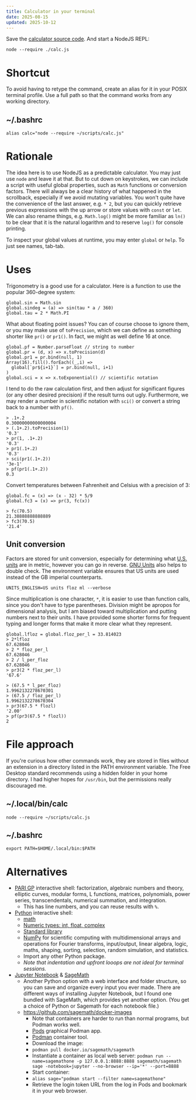 ```yaml
---
title: Calculator in your terminal
date: 2025-08-15
updated: 2025-10-12
---
```


Save the [calculator source code](/demo/calc/calc.js).
And start a NodeJS REPL:
```
node --require ./calc.js
```
# Shortcut
To avoid having to retype the command, create an alias for it in your POSIX terminal profile.
Use a full path so that the command works from any working directory.
## ~/.bashrc
```
alias calc="node --require ~/scripts/calc.js"
```
# Rationale
The idea here is to use NodeJS as a predictable calculator.
You may just use `node` and leave it at that.
But to cut down on keystrokes, we can include a script with useful global properties, such as `Math` functions or conversion factors.
There will always be a clear history of what happened in the scrollback, especially if we avoid mutating variables.
You won't quite have the convenience of the last answer, e.g.
`* 2`, but you can quickly retrieve previous expressions with the up arrow or store values with `const` or `let`.
We can also rename things, e.g.
`Math.log()` might be more familiar as `ln()` to be clear that it is the natural logarithm and to reserve `log()` for console printing.

To inspect your global values at runtime, you may enter `global` or `help`.
To just see names, tab-tab.

# Uses

Trigonometry is a good use for a calculator.
Here is a function to use the popular 360-degree system:
```
global.sin = Math.sin
global.sindeg = (a) => sin(tau * a / 360)
global.tau = 2 * Math.PI
```

What about floating point issues? You can of course choose to ignore them, or you may make use of `toPrecision`, which we can define as something shorter like `pr()` or `pr1()`.
In fact, we might as well define 16 at once.
```
global.pf = Number.parseFloat // string to number
global.pr = (d, x) => x.toPrecision(d)
global.pr1 = pr.bind(null, 1)
Array(16).fill().forEach((_,i) =>
  global[`pr${i+1}`] = pr.bind(null, i+1)
)
global.sci = x => x.toExponential() // scientific notation
```
I tend to do the raw calculation first, and then adjust for significant figures (or any other desired precision) if the result turns out ugly.
Furthermore, we may render a number in scientific notation with `sci()` or convert a string back to a number with `pf()`.
```
> .1+.2
0.30000000000000004
> (.1+.2).toPrecision(1)
'0.3'
> pr(1, .1+.2)
'0.3'
> pr1(.1+.2)
'0.3'
> sci(pr1(.1+.2))
'3e-1'
> pf(pr1(.1+.2))
0.3
```

Convert temperatures between Fahrenheit and Celsius with a precision of 3:
```
global.fc = (x) => (x - 32) * 5/9
global.fc3 = (x) => pr(3, fc(x))
```
```
> fc(70.5)
21.38888888888889
> fc3(70.5)
'21.4'
```
## Unit conversion
Factors are stored for unit conversion, especially for determining what [U.S. units](https://en.wikipedia.org/wiki/United_States_customary_units) are in metric, however you can go in reverse.
[GNU Units](https://www.gnu.org/software/units/manual/units.html) also helps to double check.
The environment variable ensures that US units are used instead of the GB imperial counterparts.
```
UNITS_ENGLISH=US units floz ml --verbose
```
Since multiplication is one character, `*`, it is easier to use than function calls, since you don't have to type parentheses.
Division might be apropos for dimensional analysis, but I am biased toward multiplication and putting numbers next to their units.
I have provided some shorter forms for frequent typing and longer forms that make it more clear what they represent.
```
global.lfloz = global.floz_per_l = 33.814023
> 2*lfloz
67.628046
> 2 * floz_per_l
67.628046
> 2 / l_per_floz
67.628046
> pr3(2 * floz_per_l)
'67.6'

> (67.5 * l_per_floz)
1.9962132278670301
> (67.5 / floz_per_l)
1.9962132278670304
> pr3(67.5 * flozl)
'2.00'
> pf(pr3(67.5 * flozl))
2
```

# File approach
If you're curious how other commands work, they are stored in files without an extension in a directory listed in the PATH environment variable.
The Free Desktop standard recommends using a hidden folder in your home directory.
I had higher hopes for `/usr/bin`, but the permissions really discouraged me.

## ~/.local/bin/calc
```
node --require ~/scripts/calc.js
```
## ~/.bashrc
```
export PATH=$HOME/.local/bin:$PATH
```

# Alternatives
- [PARI GP](https://pari.math.u-bordeaux.fr/) interactive shell: factorization, algebraic numbers and theory, elliptic curves, modular forms, L functions, matrices, polynomials, power series, transcendentals, numerical summation, and integration.
  - This has line numbers, and you can reuse results with `%`.
- [Python](https://www.python.org/downloads/) interactive shell:
  - [math](https://docs.python.org/3/library/math.html)
  - [Numeric types: int, float, complex](https://docs.python.org/3/library/stdtypes.html#numeric-types-int-float-complex)
  - [Standard library](https://docs.python.org/3/library)
  - [NumPy](https://numpy.org/doc/stable) for scientific computing with multidimensional arrays and operations for Fourier transforms, input/output, linear algebra, logic, maths, shaping, sorting, selection, random simulation, and statistics.
  - Import any other Python package.
  - *Note that indentation and upfront looops are not ideal for terminal sessions.*
- [Jupyter Notebook](https://jupyter-notebook.readthedocs.io/) & [SageMath](https://www.sagemath.org/)
  - Another Python option with a web interface and folder structure, so you can save and organize every input you ever made.
  There are different ways of installing Jupyter Notebook, but I found one bundled with SageMath, which provides yet another option.
  (You get a choice of Python or Sagemath for each notebook file.)
  - https://github.com/sagemath/docker-images
    - Note that containers are harder to run than normal programs, but Podman works well.
    - [Pods](https://flathub.org/en/apps/com.github.marhkb.Pods) graphical Podman app.
    - [Podman](https://docs.podman.io/en/latest/) container tool.
    - Download the image:
    - `podman pull docker.io/sagemath/sagemath`
    - Instantiate a container as local web server:
    `podman run --name=sagemathone -p 127.0.0.1:8888:8888 sagemath/sagemath sage -notebook=jupyter --no-browser --ip='*' --port=8888`
    - Start container:
    - `alias sage="podman start --filter name=sagemathone"`
    - Retrieve the login token URL from the log in Pods and bookmark it in your web browser.

